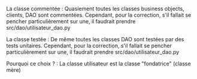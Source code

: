 La classe commentée : 
Quasiement toutes les classes business objects, clients, DAO sont commentées.
Cependant, pour la correction, s'il fallait se pencher particulièrement sur une, il faudrait prendre src/dao/utilisateur_dao.py 

La classe testée :
De même toutes les classes DAO sont testées par des tests unitaires.
Cependant, pour la correction, s'il fallait se pencher particulièrement sur une, il faudrait prendre src/dao/utilisateur_dao.py 

Pourquoi ce choix ? :
La classe utilisateur est la classe "fondatrice" (classe mère)
